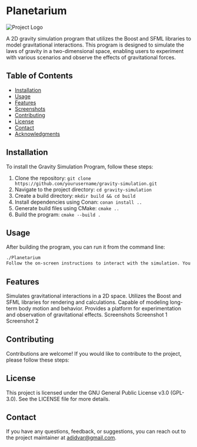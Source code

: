 # Planetarium

![Project Logo](link_to_logo_or_screenshot.png)

A 2D gravity simulation program that utilizes the Boost and SFML libraries to model gravitational interactions. This program is designed to simulate the laws of gravity in a two-dimensional space, enabling users to experiment with various scenarios and observe the effects of gravitational forces.

## Table of Contents
- [Installation](#installation)
- [Usage](#usage)
- [Features](#features)
- [Screenshots](#screenshots)
- [Contributing](#contributing)
- [License](#license)
- [Contact](#contact)
- [Acknowledgments](#acknowledgments)

## Installation
To install the Gravity Simulation Program, follow these steps:

1. Clone the repository: `git clone https://github.com/yourusername/gravity-simulation.git`
2. Navigate to the project directory: `cd gravity-simulation`
3. Create a build directory: `mkdir build && cd build`
4. Install dependencies using Conan: `conan install ..`
5. Generate build files using CMake: `cmake ..`
6. Build the program: `cmake --build .`

## Usage
After building the program, you can run it from the command line:

```bash
./Planetarium
Follow the on-screen instructions to interact with the simulation. You can create and manipulate objects to observe how they interact under the influence of gravitational forces.
```

## Features
Simulates gravitational interactions in a 2D space.
Utilizes the Boost and SFML libraries for rendering and calculations.
Capable of modeling long-term body motion and behavior.
Provides a platform for experimentation and observation of gravitational effects.
Screenshots
Screenshot 1
Screenshot 2

## Contributing
Contributions are welcome! If you would like to contribute to the project, please follow these steps:

## License
This project is licensed under the GNU General Public License v3.0 (GPL-3.0). See the LICENSE file for more details.

## Contact
If you have any questions, feedback, or suggestions, you can reach out to the project maintainer at adidvar@gmail.com.
